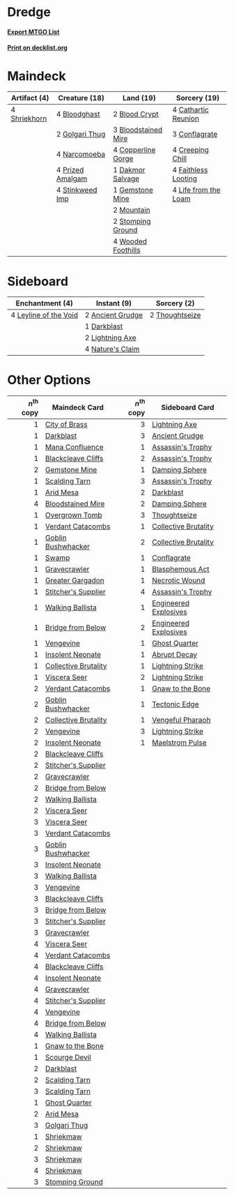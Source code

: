 # Dredge

#### [Export MTGO List](../collection/Dredge/Dredge.txt)
#### [Print on decklist.org](http://decklist.org/?deckmain=2%09Blood%20Crypt%0A4%09Bloodghast%0A3%09Bloodstained%20Mire%0A4%09Cathartic%20Reunion%0A3%09Conflagrate%0A4%09Copperline%20Gorge%0A4%09Creeping%20Chill%0A1%09Dakmor%20Salvage%0A4%09Faithless%20Looting%0A1%09Gemstone%20Mine%0A2%09Golgari%20Thug%0A4%09Life%20from%20the%20Loam%0A2%09Mountain%0A4%09Narcomoeba%0A4%09Prized%20Amalgam%0A4%09Shriekhorn%0A4%09Stinkweed%20Imp%0A2%09Stomping%20Ground%0A4%09Wooded%20Foothills&deckside=2%09Ancient%20Grudge%0A1%09Darkblast%0A4%09Leyline%20of%20the%20Void%0A2%09Lightning%20Axe%0A4%09Nature's%20Claim%0A2%09Thoughtseize)
# Maindeck

|                                     Artifact (4)                                      |                                       Creature (18)                                       |                                          Land (19)                                           |                                         Sorcery (19)                                          |
|---------------------------------------------------------------------------------------|-------------------------------------------------------------------------------------------|----------------------------------------------------------------------------------------------|-----------------------------------------------------------------------------------------------|
|4 [Shriekhorn](http://gatherer.wizards.com/Pages/Card/Details.aspx?multiverseid=213786)|4 [Bloodghast](http://gatherer.wizards.com/Pages/Card/Details.aspx?multiverseid=438648)    |2 [Blood Crypt](http://gatherer.wizards.com/Pages/Card/Details.aspx?multiverseid=405093)      |4 [Cathartic Reunion](http://gatherer.wizards.com/Pages/Card/Details.aspx?multiverseid=417682) |
|                                                                                       |2 [Golgari Thug](http://gatherer.wizards.com/Pages/Card/Details.aspx?multiverseid=292953)  |3 [Bloodstained Mire](http://gatherer.wizards.com/Pages/Card/Details.aspx?multiverseid=405094)|3 [Conflagrate](http://gatherer.wizards.com/Pages/Card/Details.aspx?multiverseid=114909)       |
|                                                                                       |4 [Narcomoeba](http://gatherer.wizards.com/Pages/Card/Details.aspx?multiverseid=370359)    |4 [Copperline Gorge](http://gatherer.wizards.com/Pages/Card/Details.aspx?multiverseid=209408) |4 [Creeping Chill](http://gatherer.wizards.com/Pages/Card/Details.aspx?multiverseid=452816)    |
|                                                                                       |4 [Prized Amalgam](http://gatherer.wizards.com/Pages/Card/Details.aspx?multiverseid=410014)|1 [Dakmor Salvage](http://gatherer.wizards.com/Pages/Card/Details.aspx?multiverseid=370456)   |4 [Faithless Looting](http://gatherer.wizards.com/Pages/Card/Details.aspx?multiverseid=413670) |
|                                                                                       |4 [Stinkweed Imp](http://gatherer.wizards.com/Pages/Card/Details.aspx?multiverseid=370450) |1 [Gemstone Mine](http://gatherer.wizards.com/Pages/Card/Details.aspx?multiverseid=4592)      |4 [Life from the Loam](http://gatherer.wizards.com/Pages/Card/Details.aspx?multiverseid=370398)|
|                                                                                       |                                                                                           |2 [Mountain](http://gatherer.wizards.com/Pages/Card/Details.aspx?multiverseid=439604)         |                                                                                               |
|                                                                                       |                                                                                           |2 [Stomping Ground](http://gatherer.wizards.com/Pages/Card/Details.aspx?multiverseid=405110)  |                                                                                               |
|                                                                                       |                                                                                           |4 [Wooded Foothills](http://gatherer.wizards.com/Pages/Card/Details.aspx?multiverseid=405116) |                                                                                               |


# Sideboard

|                                        Enchantment (4)                                         |                                        Instant (9)                                        |                                       Sorcery (2)                                       |
|------------------------------------------------------------------------------------------------|-------------------------------------------------------------------------------------------|-----------------------------------------------------------------------------------------|
|4 [Leyline of the Void](http://gatherer.wizards.com/Pages/Card/Details.aspx?multiverseid=205013)|2 [Ancient Grudge](http://gatherer.wizards.com/Pages/Card/Details.aspx?multiverseid=425913)|2 [Thoughtseize](http://gatherer.wizards.com/Pages/Card/Details.aspx?multiverseid=438676)|
|                                                                                                |1 [Darkblast](http://gatherer.wizards.com/Pages/Card/Details.aspx?multiverseid=87922)      |                                                                                         |
|                                                                                                |2 [Lightning Axe](http://gatherer.wizards.com/Pages/Card/Details.aspx?multiverseid=113567) |                                                                                         |
|                                                                                                |4 [Nature's Claim](http://gatherer.wizards.com/Pages/Card/Details.aspx?multiverseid=438743)|                                                                                         |


# Other Options

|*n*<sup>th</sup> copy|                                         Maindeck Card                                         |*n*<sup>th</sup> copy|                                         Sideboard Card                                         |
|--------------------:|-----------------------------------------------------------------------------------------------|--------------------:|------------------------------------------------------------------------------------------------|
|                    1|[City of Brass](http://gatherer.wizards.com/Pages/Card/Details.aspx?multiverseid=370490)       |                    3|[Lightning Axe](http://gatherer.wizards.com/Pages/Card/Details.aspx?multiverseid=113567)        |
|                    1|[Darkblast](http://gatherer.wizards.com/Pages/Card/Details.aspx?multiverseid=87922)            |                    3|[Ancient Grudge](http://gatherer.wizards.com/Pages/Card/Details.aspx?multiverseid=425913)       |
|                    1|[Mana Confluence](http://gatherer.wizards.com/Pages/Card/Details.aspx?multiverseid=409573)     |                    1|[Assassin's Trophy](http://gatherer.wizards.com/Pages/Card/Details.aspx?multiverseid=452902)    |
|                    1|[Blackcleave Cliffs](http://gatherer.wizards.com/Pages/Card/Details.aspx?multiverseid=209401)  |                    2|[Assassin's Trophy](http://gatherer.wizards.com/Pages/Card/Details.aspx?multiverseid=452902)    |
|                    2|[Gemstone Mine](http://gatherer.wizards.com/Pages/Card/Details.aspx?multiverseid=4592)         |                    1|[Damping Sphere](http://gatherer.wizards.com/Pages/Card/Details.aspx?multiverseid=443101)       |
|                    1|[Scalding Tarn](http://gatherer.wizards.com/Pages/Card/Details.aspx?multiverseid=426069)       |                    3|[Assassin's Trophy](http://gatherer.wizards.com/Pages/Card/Details.aspx?multiverseid=452902)    |
|                    1|[Arid Mesa](http://gatherer.wizards.com/Pages/Card/Details.aspx?multiverseid=426054)           |                    2|[Darkblast](http://gatherer.wizards.com/Pages/Card/Details.aspx?multiverseid=87922)             |
|                    4|[Bloodstained Mire](http://gatherer.wizards.com/Pages/Card/Details.aspx?multiverseid=405094)   |                    2|[Damping Sphere](http://gatherer.wizards.com/Pages/Card/Details.aspx?multiverseid=443101)       |
|                    1|[Overgrown Tomb](http://gatherer.wizards.com/Pages/Card/Details.aspx?multiverseid=405103)      |                    3|[Thoughtseize](http://gatherer.wizards.com/Pages/Card/Details.aspx?multiverseid=438676)         |
|                    1|[Verdant Catacombs](http://gatherer.wizards.com/Pages/Card/Details.aspx?multiverseid=426074)   |                    1|[Collective Brutality](http://gatherer.wizards.com/Pages/Card/Details.aspx?multiverseid=414380) |
|                    1|[Goblin Bushwhacker](http://gatherer.wizards.com/Pages/Card/Details.aspx?multiverseid=177501)  |                    2|[Collective Brutality](http://gatherer.wizards.com/Pages/Card/Details.aspx?multiverseid=414380) |
|                    1|[Swamp](http://gatherer.wizards.com/Pages/Card/Details.aspx?multiverseid=439603)               |                    1|[Conflagrate](http://gatherer.wizards.com/Pages/Card/Details.aspx?multiverseid=114909)          |
|                    1|[Gravecrawler](http://gatherer.wizards.com/Pages/Card/Details.aspx?multiverseid=409635)        |                    1|[Blasphemous Act](http://gatherer.wizards.com/Pages/Card/Details.aspx?multiverseid=446821)      |
|                    1|[Greater Gargadon](http://gatherer.wizards.com/Pages/Card/Details.aspx?multiverseid=370560)    |                    1|[Necrotic Wound](http://gatherer.wizards.com/Pages/Card/Details.aspx?multiverseid=452829)       |
|                    1|[Stitcher's Supplier](http://gatherer.wizards.com/Pages/Card/Details.aspx?multiverseid=447257) |                    4|[Assassin's Trophy](http://gatherer.wizards.com/Pages/Card/Details.aspx?multiverseid=452902)    |
|                    1|[Walking Ballista](http://gatherer.wizards.com/Pages/Card/Details.aspx?multiverseid=423848)    |                    1|[Engineered Explosives](http://gatherer.wizards.com/Pages/Card/Details.aspx?multiverseid=370549)|
|                    1|[Bridge from Below](http://gatherer.wizards.com/Pages/Card/Details.aspx?multiverseid=370353)   |                    2|[Engineered Explosives](http://gatherer.wizards.com/Pages/Card/Details.aspx?multiverseid=370549)|
|                    1|[Vengevine](http://gatherer.wizards.com/Pages/Card/Details.aspx?multiverseid=193556)           |                    1|[Ghost Quarter](http://gatherer.wizards.com/Pages/Card/Details.aspx?multiverseid=430470)        |
|                    1|[Insolent Neonate](http://gatherer.wizards.com/Pages/Card/Details.aspx?multiverseid=409922)    |                    1|[Abrupt Decay](http://gatherer.wizards.com/Pages/Card/Details.aspx?multiverseid=425971)         |
|                    1|[Collective Brutality](http://gatherer.wizards.com/Pages/Card/Details.aspx?multiverseid=414380)|                    1|[Lightning Strike](http://gatherer.wizards.com/Pages/Card/Details.aspx?multiverseid=435303)     |
|                    1|[Viscera Seer](http://gatherer.wizards.com/Pages/Card/Details.aspx?multiverseid=376569)        |                    2|[Lightning Strike](http://gatherer.wizards.com/Pages/Card/Details.aspx?multiverseid=435303)     |
|                    2|[Verdant Catacombs](http://gatherer.wizards.com/Pages/Card/Details.aspx?multiverseid=426074)   |                    1|[Gnaw to the Bone](http://gatherer.wizards.com/Pages/Card/Details.aspx?multiverseid=247420)     |
|                    2|[Goblin Bushwhacker](http://gatherer.wizards.com/Pages/Card/Details.aspx?multiverseid=177501)  |                    1|[Tectonic Edge](http://gatherer.wizards.com/Pages/Card/Details.aspx?multiverseid=409575)        |
|                    2|[Collective Brutality](http://gatherer.wizards.com/Pages/Card/Details.aspx?multiverseid=414380)|                    1|[Vengeful Pharaoh](http://gatherer.wizards.com/Pages/Card/Details.aspx?multiverseid=220170)     |
|                    2|[Vengevine](http://gatherer.wizards.com/Pages/Card/Details.aspx?multiverseid=193556)           |                    3|[Lightning Strike](http://gatherer.wizards.com/Pages/Card/Details.aspx?multiverseid=435303)     |
|                    2|[Insolent Neonate](http://gatherer.wizards.com/Pages/Card/Details.aspx?multiverseid=409922)    |                    1|[Maelstrom Pulse](http://gatherer.wizards.com/Pages/Card/Details.aspx?multiverseid=370521)      |
|                    2|[Blackcleave Cliffs](http://gatherer.wizards.com/Pages/Card/Details.aspx?multiverseid=209401)  |                     |                                                                                                |
|                    2|[Stitcher's Supplier](http://gatherer.wizards.com/Pages/Card/Details.aspx?multiverseid=447257) |                     |                                                                                                |
|                    2|[Gravecrawler](http://gatherer.wizards.com/Pages/Card/Details.aspx?multiverseid=409635)        |                     |                                                                                                |
|                    2|[Bridge from Below](http://gatherer.wizards.com/Pages/Card/Details.aspx?multiverseid=370353)   |                     |                                                                                                |
|                    2|[Walking Ballista](http://gatherer.wizards.com/Pages/Card/Details.aspx?multiverseid=423848)    |                     |                                                                                                |
|                    2|[Viscera Seer](http://gatherer.wizards.com/Pages/Card/Details.aspx?multiverseid=376569)        |                     |                                                                                                |
|                    3|[Viscera Seer](http://gatherer.wizards.com/Pages/Card/Details.aspx?multiverseid=376569)        |                     |                                                                                                |
|                    3|[Verdant Catacombs](http://gatherer.wizards.com/Pages/Card/Details.aspx?multiverseid=426074)   |                     |                                                                                                |
|                    3|[Goblin Bushwhacker](http://gatherer.wizards.com/Pages/Card/Details.aspx?multiverseid=177501)  |                     |                                                                                                |
|                    3|[Insolent Neonate](http://gatherer.wizards.com/Pages/Card/Details.aspx?multiverseid=409922)    |                     |                                                                                                |
|                    3|[Walking Ballista](http://gatherer.wizards.com/Pages/Card/Details.aspx?multiverseid=423848)    |                     |                                                                                                |
|                    3|[Vengevine](http://gatherer.wizards.com/Pages/Card/Details.aspx?multiverseid=193556)           |                     |                                                                                                |
|                    3|[Blackcleave Cliffs](http://gatherer.wizards.com/Pages/Card/Details.aspx?multiverseid=209401)  |                     |                                                                                                |
|                    3|[Bridge from Below](http://gatherer.wizards.com/Pages/Card/Details.aspx?multiverseid=370353)   |                     |                                                                                                |
|                    3|[Stitcher's Supplier](http://gatherer.wizards.com/Pages/Card/Details.aspx?multiverseid=447257) |                     |                                                                                                |
|                    3|[Gravecrawler](http://gatherer.wizards.com/Pages/Card/Details.aspx?multiverseid=409635)        |                     |                                                                                                |
|                    4|[Viscera Seer](http://gatherer.wizards.com/Pages/Card/Details.aspx?multiverseid=376569)        |                     |                                                                                                |
|                    4|[Verdant Catacombs](http://gatherer.wizards.com/Pages/Card/Details.aspx?multiverseid=426074)   |                     |                                                                                                |
|                    4|[Blackcleave Cliffs](http://gatherer.wizards.com/Pages/Card/Details.aspx?multiverseid=209401)  |                     |                                                                                                |
|                    4|[Insolent Neonate](http://gatherer.wizards.com/Pages/Card/Details.aspx?multiverseid=409922)    |                     |                                                                                                |
|                    4|[Gravecrawler](http://gatherer.wizards.com/Pages/Card/Details.aspx?multiverseid=409635)        |                     |                                                                                                |
|                    4|[Stitcher's Supplier](http://gatherer.wizards.com/Pages/Card/Details.aspx?multiverseid=447257) |                     |                                                                                                |
|                    4|[Vengevine](http://gatherer.wizards.com/Pages/Card/Details.aspx?multiverseid=193556)           |                     |                                                                                                |
|                    4|[Bridge from Below](http://gatherer.wizards.com/Pages/Card/Details.aspx?multiverseid=370353)   |                     |                                                                                                |
|                    4|[Walking Ballista](http://gatherer.wizards.com/Pages/Card/Details.aspx?multiverseid=423848)    |                     |                                                                                                |
|                    1|[Gnaw to the Bone](http://gatherer.wizards.com/Pages/Card/Details.aspx?multiverseid=247420)    |                     |                                                                                                |
|                    1|[Scourge Devil](http://gatherer.wizards.com/Pages/Card/Details.aspx?multiverseid=425936)       |                     |                                                                                                |
|                    2|[Darkblast](http://gatherer.wizards.com/Pages/Card/Details.aspx?multiverseid=87922)            |                     |                                                                                                |
|                    2|[Scalding Tarn](http://gatherer.wizards.com/Pages/Card/Details.aspx?multiverseid=426069)       |                     |                                                                                                |
|                    3|[Scalding Tarn](http://gatherer.wizards.com/Pages/Card/Details.aspx?multiverseid=426069)       |                     |                                                                                                |
|                    1|[Ghost Quarter](http://gatherer.wizards.com/Pages/Card/Details.aspx?multiverseid=430470)       |                     |                                                                                                |
|                    2|[Arid Mesa](http://gatherer.wizards.com/Pages/Card/Details.aspx?multiverseid=426054)           |                     |                                                                                                |
|                    3|[Golgari Thug](http://gatherer.wizards.com/Pages/Card/Details.aspx?multiverseid=292953)        |                     |                                                                                                |
|                    1|[Shriekmaw](http://gatherer.wizards.com/Pages/Card/Details.aspx?multiverseid=259272)           |                     |                                                                                                |
|                    2|[Shriekmaw](http://gatherer.wizards.com/Pages/Card/Details.aspx?multiverseid=259272)           |                     |                                                                                                |
|                    3|[Shriekmaw](http://gatherer.wizards.com/Pages/Card/Details.aspx?multiverseid=259272)           |                     |                                                                                                |
|                    4|[Shriekmaw](http://gatherer.wizards.com/Pages/Card/Details.aspx?multiverseid=259272)           |                     |                                                                                                |
|                    3|[Stomping Ground](http://gatherer.wizards.com/Pages/Card/Details.aspx?multiverseid=405110)     |                     |                                                                                                |


